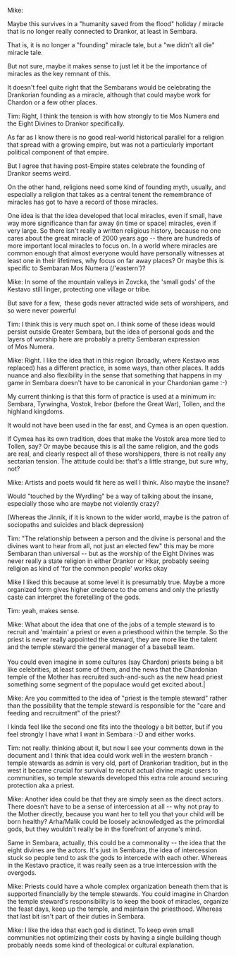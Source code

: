 Mike:

Maybe this survives in a "humanity saved from the flood" holiday / miracle that is no longer really connected to Drankor, at least in Sembara.  
  
That is, it is no longer a "founding" miracle tale, but a "we didn't all die" miracle tale.   
  
But not sure, maybe it makes sense to just let it be the importance of miracles as the key remnant of this.  
  
It doesn't feel quite right that the Sembarans would be celebrating the Drankorian founding as a miracle, although that could maybe work for Chardon or a few other places.

Tim:
Right, I think the tension is with how strongly to tie Mos Numera and the Eight Divines to Drankor specifically.   
  
As far as I know there is no good real-world historical parallel for a religion that spread with a growing empire, but was not a particularly important political component of that empire.   
  
But I agree that having post-Empire states celebrate the founding of Drankor seems weird.  
  
On the other hand, religions need some kind of founding myth, usually, and especially a religion that takes as a central tenent the remembrance of miracles has got to have a record of those miracles.  
  
One idea is that the idea developed that local miracles, even if small, have way more significance than far away (in time or space) miracles, even if very large. So there isn't really a written religious history, because no one cares about the great miracle of 2000 years ago -- there are hundreds of more important local miracles to focus on. In a world where miracles are common enough that almost everyone would have personally witnesses at least one in their lifetimes, why focus on far away places? Or maybe this is specific to Sembaran Mos Numera (/'eastern')?

Mike:
In some of the mountain valleys in Zovcka, the 'small gods' of the Kestavo still linger, protecting one village or tribe.  
  
But save for a few,  these gods never attracted wide sets of worshipers, and so were never powerful

Tim:
I think this is very much spot on. I think some of these ideas would persist outside Greater Sembara, but the idea of personal gods and the layers of worship here are probably a pretty Sembaran expression of Mos Numera.

Mike:
Right. I like the idea that in this region (broadly, where Kestavo was replaced) has a different practice, in some ways, than other places. It adds nuance and also flexibility in the sense that something that happens in my game in Sembara doesn't have to be canonical in your Chardonian game :-)  
  
My current thinking is that this form of practice is used at a minimum in: Sembara, Tyrwingha, Vostok, Irebor (before the Great War), Tollen, and the highland kingdoms.  
  
It would not have been used in the far east, and Cymea is an open question.  
  
If Cymea has its own tradition, does that make the Vostok area more tied to Tollen, say? Or maybe because this is all the same religion, and the gods are real, and clearly respect all of these worshippers, there is not really any sectarian tension. The attitude could be: that's a little strange, but sure why, not?

Mike:
Artists and poets would fit here as well I think. Also maybe the insane?  
  
Would "touched by the Wyrdling" be a way of talking about the insane, especially those who are maybe not violently crazy?  
  
(Whereas the Jinnik, if it is known to the wider world, maybe is the patron of sociopaths and suicides and black depression)

Tim:
"The relationship between a person and the divine is personal and the divines want to hear from all, not just an elected few"
this may be more Sembaran than universal -- but as the worship of the Eight Divines was never really a state religion in either Drankor or Hkar, probably seeing religion as kind of 'for the common people' works okay

Mike
I liked this because at some level it is presumably true. Maybe a more organized form gives higher credence to the omens and only the priestly caste can interpret the foretelling of the gods.

Tim:
yeah, makes sense.

Mike:
What about the idea that one of the jobs of a temple steward is to recruit and 'maintain' a priest or even a priesthood within the temple. So the priest is never really appointed the steward, they are more like the talent and the temple steward the general manager of a baseball team.  <br>  <br>You could even imagine in some cultures (say Chardon) priests being a bit like celebrities, at least some of them, and the news that the Chardonian temple of the Mother has recruited such-and-such as the new head priest something some segment of the populace would get excited about.|

Mike:
Are you committed to the idea of "priest is the temple steward" rather than the possibility that the temple steward is responsible for the "care and feeding and recruitment" of the priest?  
  
I kinda feel like the second one fits into the theology a bit better, but if you feel strongly I have what I want in Sembara :-D and either works.

Tim:
not really. thinking about it, but now I see your comments down in the document and I think that idea could work well in the western branch - temple stewards as admin is very old, part of Drankorian tradition, but in the west it became crucial for survival to recruit actual divine magic users to communities, so temple stewards developed this extra role around securing protection aka a priest.

Mike:
Another idea could be that they are simply seen as the direct actors. There doesn't have to be a sense of intercession at all -- why not pray to the Mother directly, because you want her to tell you that your child will be born healthy? Arha/Malik could be loosely acknowledged as the primordial gods, but they wouldn't really be in the forefront of anyone's mind.  
  
Same in Sembara, actually, this could be a commonality -- the idea that the eight divines are the actors. It's just in Sembara, the idea of intercession stuck so people tend to ask the gods to intercede with each other. Whereas in the Kestavo practice, it was really seen as a true intercession with the overgods.

Mike:
Priests could have a whole complex organization beneath them that is supported financially by the temple stewards. You could imagine in Chardon the temple steward's responsibility is to keep the book of miracles, organize the feast days, keep up the temple, and maintain the priesthood. Whereas that last bit isn't part of their duties in Sembara.

Mike:
I like the idea that each god is distinct. To keep even small communities not optimizing their costs by having a single building though probably needs some kind of theological or cultural explanation.